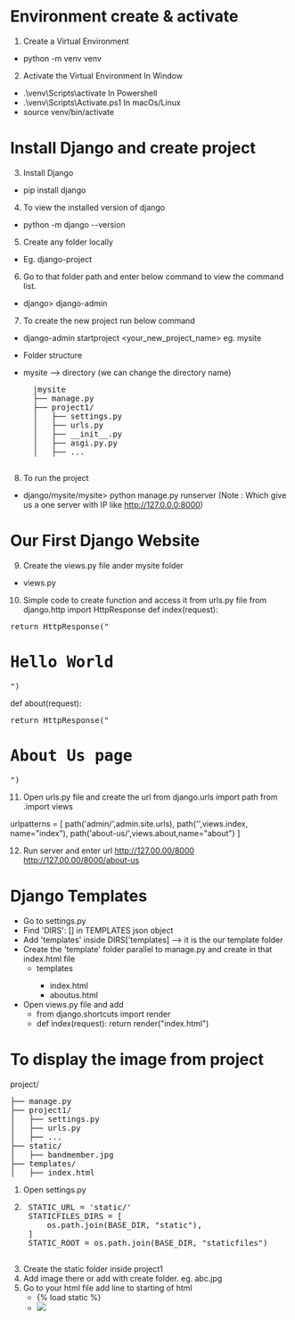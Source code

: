 
# Environment create & activate
1. Create a Virtual Environment
- python -m venv venv

2. Activate the Virtual Environment
In Window
- .\venv\Scripts\activate
In Powershell
- .\venv\Scripts\Activate.ps1
In macOs/Linux 
- source venv/bin/activate

# Install Django and create project 
3. Install Django 
- pip install django

4. To view the installed version of django
- python -m django --version

5. Create any folder locally
- Eg. django-project

6. Go to that folder path and enter below command to view the command list.
- django> django-admin

7. To create the new project run below command
- django-admin startproject <your_new_project_name> eg. mysite

- Folder structure
- mysite --> directory (we can change the directory name)
	<pre>
	|mysite
	├── manage.py
	├── project1/
	│   ├── settings.py
	│   ├── urls.py
	│   ├── __init__.py
	│   ├── asgi.py.py
	│   ├── ...
	</pre>

8. To run the project 
- django/mysite/mysite> python manage.py runserver
(Note : Which give us a one server with IP like http://127.0.0.0:8000)


# Our First Django Website
9. Create the views.py file ander mysite folder
- views.py

10. Simple code to create function and access it from urls.py file
from django.http import HttpResponse
def index(request):
<pre>return HttpResponse("<h1>Hello World</h1>")</pre>

def about(request):
<pre>return HttpResponse("<h1>About Us page</h1>")</pre>

11. Open urls.py file and create the url
from django.urls import path
from .import views

urlpatterns = [
path('admin/',admin.site.urls),
path('',views.index, name="index"),
path('about-us/',views.about,name="about")
]

12. Run server and enter url 
	http://127.00.00/8000
	http://127.00.00/8000/about-us

# Django Templates
- Go to settings.py
- Find 'DIRS': [] in TEMPLATES json object
- Add 'templates' inside DIRS['templates] --> it is the our template folder
- Create the 'template' folder parallel to manage.py and create in that index.html file
  <ul>
	<li>templates</li>
	<ul>
		<li>index.html</li>
		<li>aboutus.html</li>
	</ul>
  </ul>
- Open views.py file and add 
  - from django.shortcuts import render
  - def index(request):
    return render("index.html")

# To display the image from project
project/
<pre>
├── manage.py
├── project1/
│   ├── settings.py
│   ├── urls.py
│   ├── ...
├── static/
│   ├── bandmember.jpg
├── templates/
│   ├── index.html
</pre>
1. Open settings.py
2. <pre>
	STATIC_URL = 'static/'
	STATICFILES_DIRS = [
		os.path.join(BASE_DIR, "static"),
	]
	STATIC_ROOT = os.path.join(BASE_DIR, "staticfiles")
	</pre>
3. Create the static folder inside project1 <your project name>
4. Add image there or add with create folder. eg. abc.jpg
5. Go to your html file add line to starting of html 
   - {% load static %}
   - <img src="{% static 'abc.jpg' %}">
